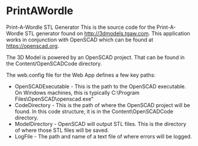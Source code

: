 # PrintAWordle
Print-A-Wordle STL Generator
This is the source code for the Print-A-Wordle STL generator found on http://3dmodels.tgaw.com.  This application works in conjunction with OpenSCAD which can be found at https://openscad.org.

The 3D Model is powered by an OpenSCAD project.  That can be found in the Content/OpenSCADCode directory.

The web.config file for the Web App defines a few key paths:
- OpenSCADExecutable - This is the path to the OpenSCAD executable.  On Windows machines, this is typically C:\Program Files\OpenSCAD\openscad.exe" 
- CodeDirectory - This is the path of where the OpenSCAD project will be found. In this code structure, it is in the Content\OpenSCADCode directory.
- ModelDirectory - OpenSCAD will output STL files.  This is the directory of where those STL files will be saved.
- LogFile - The path and name of a text file of where errors will be logged.

